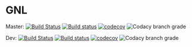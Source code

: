# GNL

Master:
[![Build Status](https://travis-ci.org/GavinNL/gnl.svg?branch=master)](https://travis-ci.org/GavinNL/gnl)
[![Build status](https://ci.appveyor.com/api/projects/status/0tsak73ak5c2mhbu/branch/master?svg=true)](https://ci.appveyor.com/project/GavinNL/cpp-boilerplate/branch/master)
[![codecov](https://codecov.io/gh/GavinNL/gnl/branch/master/graph/badge.svg)](https://codecov.io/gh/GavinNL/gnl)
![Codacy branch grade](https://img.shields.io/codacy/grade/4fe50de6102e4d678bacdd292c949310/master.svg)

Dev:
[![Build Status](https://travis-ci.org/GavinNL/gnl.svg?branch=dev)](https://travis-ci.org/GavinNL/gnl)
[![Build status](https://ci.appveyor.com/api/projects/status/0tsak73ak5c2mhbu/branch/dev?svg=true)](https://ci.appveyor.com/project/GavinNL/cpp-boilerplate/branch/dev)
[![codecov](https://codecov.io/gh/GavinNL/gnl/branch/dev/graph/badge.svg)](https://codecov.io/gh/GavinNL/gnl)
![Codacy branch grade](https://img.shields.io/codacy/grade/4fe50de6102e4d678bacdd292c949310/dev.svg)
